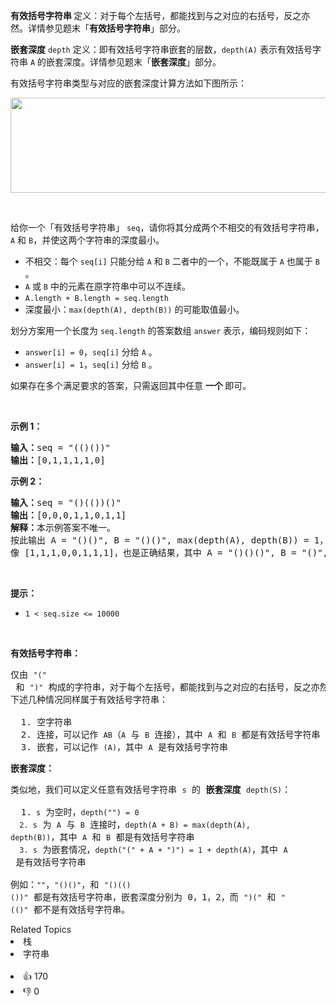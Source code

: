 <p><strong>有效括号字符串 </strong>定义：对于每个左括号，都能找到与之对应的右括号，反之亦然。详情参见题末「<strong>有效括号字符串</strong>」部分。</p>

<p><strong>嵌套深度</strong> <code>depth</code> 定义：即有效括号字符串嵌套的层数，<code>depth(A)</code> 表示有效括号字符串 <code>A</code> 的嵌套深度。详情参见题末「<strong>嵌套深度</strong>」部分。</p>

<p>有效括号字符串类型与对应的嵌套深度计算方法如下图所示：</p>

<p><img alt="" src="https://assets.leetcode-cn.com/aliyun-lc-upload/uploads/2020/04/01/1111.png" style="height: 152px; width: 600px;" /></p>

<p>&nbsp;</p>

<p>给你一个「有效括号字符串」 <code>seq</code>，请你将其分成两个不相交的有效括号字符串，<code>A</code> 和&nbsp;<code>B</code>，并使这两个字符串的深度最小。</p>

<ul> 
 <li>不相交：每个 <code>seq[i]</code> 只能分给 <code>A</code> 和 <code>B</code> 二者中的一个，不能既属于 <code>A</code> 也属于 <code>B</code> 。</li> 
 <li><code>A</code> 或 <code>B</code> 中的元素在原字符串中可以不连续。</li> 
 <li><code>A.length + B.length = seq.length</code></li> 
 <li>深度最小：<code>max(depth(A), depth(B))</code>&nbsp;的可能取值最小。&nbsp;</li> 
</ul>

<p>划分方案用一个长度为 <code>seq.length</code> 的答案数组 <code>answer</code> 表示，编码规则如下：</p>

<ul> 
 <li><code>answer[i] = 0</code>，<code>seq[i]</code> 分给 <code>A</code> 。</li> 
 <li><code>answer[i] = 1</code>，<code>seq[i]</code> 分给 <code>B</code> 。</li> 
</ul>

<p>如果存在多个满足要求的答案，只需返回其中任意 <strong>一个 </strong>即可。</p>

<p>&nbsp;</p>

<p><strong>示例 1：</strong></p>

<pre><strong>输入：</strong>seq = "(()())"
<strong>输出：</strong>[0,1,1,1,1,0]
</pre>

<p><strong>示例 2：</strong></p>

<pre><strong>输入：</strong>seq = "()(())()"
<strong>输出：</strong>[0,0,0,1,1,0,1,1]
<strong>解释：</strong>本示例答案不唯一。
按此输出 A = "()()", B = "()()", max(depth(A), depth(B)) = 1，它们的深度最小。
像 [1,1,1,0,0,1,1,1]，也是正确结果，其中 A = "()()()", B = "()", max(depth(A), depth(B)) = 1 。 
</pre>

<p>&nbsp;</p>

<p><strong>提示：</strong></p>

<ul> 
 <li><code>1 &lt;&nbsp;seq.size &lt;= 10000</code></li> 
</ul>

<p>&nbsp;</p>

<p><strong>有效括号字符串：</strong></p>

<pre>仅由&nbsp;<span><code>"("</code></span> 和&nbsp;<span><code>")"</code></span>&nbsp;构成的字符串，对于每个左括号，都能找到与之对应的右括号，反之亦然。
下述几种情况同样属于有效括号字符串：

  1. 空字符串
  2. 连接，可以记作&nbsp;<span><code>AB</code></span>（<span><code>A</code></span> 与 <span><code>B</code></span> 连接），其中&nbsp;<span><code>A</code></span>&nbsp;和&nbsp;<span><code>B</code></span>&nbsp;都是有效括号字符串
  3. 嵌套，可以记作&nbsp;<span><code>(A)</code></span>，其中&nbsp;<span><code>A</code></span>&nbsp;是有效括号字符串
</pre>

<p><strong>嵌套深度：</strong></p>

<pre>类似地，我们可以定义任意有效括号字符串 <span><code>s</code></span> 的 <strong>嵌套深度</strong>&nbsp;<span><code>depth(S)</code></span>：

  1.<span><code> s</code></span> 为空时，<span><code>depth("") = 0</code></span>
<span><code>  2. s</code></span> 为 <span><code>A</code></span> 与 <span><code>B</code></span> 连接时，<span><code>depth(A + B) = max(depth(A), depth(B))</code></span>，其中&nbsp;<span><code>A</code></span> 和&nbsp;<span><code>B</code></span>&nbsp;都是有效括号字符串
<span><code>  3. s</code></span> 为嵌套情况，<span><code>depth("(" + A + ")") = 1 + depth(A)</code></span>，其中 <span><code>A</code></span> 是有效括号字符串

例如：<span><code>""</code></span>，<span><code>"()()"</code></span>，和&nbsp;<span><code>"()(()())"</code></span>&nbsp;都是有效括号字符串，嵌套深度分别为 0，1，2，而&nbsp;<span><code>")("</code></span> 和&nbsp;<span><code>"(()"</code></span>&nbsp;都不是有效括号字符串。
</pre>

<div><div>Related Topics</div><div><li>栈</li><li>字符串</li></div></div><br><div><li>👍 170</li><li>👎 0</li></div>